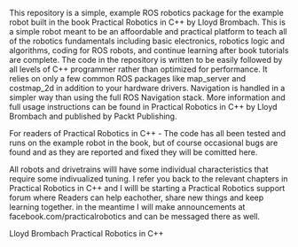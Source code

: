 This repository is a simple, example ROS robotics package for the example robot built in the book Practical Robotics in C++ by Lloyd Brombach. This is a simple robot meant to be an affoordable and practical platform to teach all of the robotics fundamentals including basic electronics, robotics logic and algorithms, coding for ROS robots, and continue learning after book tutorials are complete. The code in the repository is written to be easily followed by all levels of C++ programmer rather than optimized for performance. It relies on only a few common ROS packages like map_server and costmap_2d in addition to your hardware drivers. Navigation is handled in a simpler way than using the full ROS Navigation stack. More information and full usage instructions can be found in Practical Robotics in C++ by Lloyd Brombach and published by Packt Publishing. 

For readers of Practical Robotics in C++ - The code has all been tested and runs on the example robot in the book, but of course occasional bugs are found and as they are reported and fixed they will be comitted here. 

All robots and drivetrains willl have some individual characteristics that require some indivualized tuning. I refer you back to the relevant chapters in Practical Robotics in C++ and I willl be starting a Practical Robotics support forum where Readers can help eachother, share new things and keep learning together. in the meantime I will make announcements at facebook.com/practicalrobotics and can be messaged there as well.

Lloyd Brombach
Practical Robotics in C++